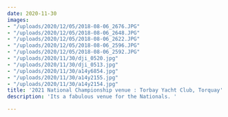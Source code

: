 ```yaml
---
date: 2020-11-30
images:
- "/uploads/2020/12/05/2018-08-06_2676.JPG"
- "/uploads/2020/12/05/2018-08-06_2648.JPG"
- "/uploads/2020/12/05/2018-08-06_2622.JPG"
- "/uploads/2020/12/05/2018-08-06_2596.JPG"
- "/uploads/2020/12/05/2018-08-06_2592.JPG"
- "/uploads/2020/11/30/dji_0520.jpg"
- "/uploads/2020/11/30/dji_0513.jpg"
- "/uploads/2020/11/30/a14y6854.jpg"
- "/uploads/2020/11/30/a14y2155.jpg"
- "/uploads/2020/11/30/a14y2154.jpg"
title: '2021 National Championship venue : Torbay Yacht Club, Torquay'
description: 'Its a fabulous venue for the Nationals. '

---
```

